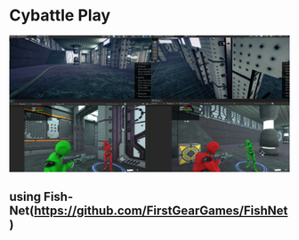# Cybattle Play

[![CyBattle.png](CyBattle.png)](https://youtu.be/TzA0_sxzFTA)

## using Fish-Net(https://github.com/FirstGearGames/FishNet)